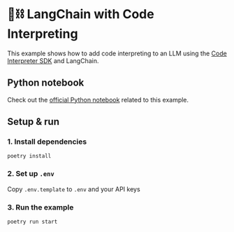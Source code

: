 # 🦜⛓️ LangChain with Code Interpreting

This example shows how to add code interpreting to an LLM using the [Code Interpreter SDK](https://github.com/e2b-dev/code-interpreter) and LangChain.

## Python notebook
Check out the [official Python notebook](./langchain_code_interpreter.ipynb) related to this example.

## Setup & run
### 1. Install dependencies
```
poetry install
```

### 2. Set up `.env`
Copy `.env.template` to `.env` and your API keys

### 3. Run the example
```
poetry run start
```
